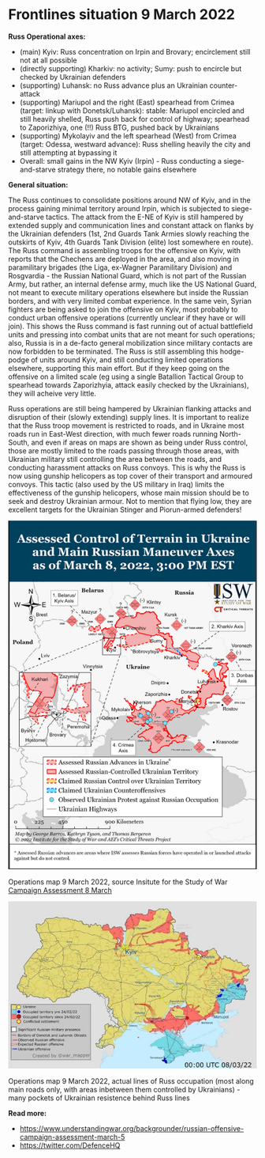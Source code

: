 Frontlines situation 9 March 2022
=================================

**Russ Operational axes:**

- (main) Kyiv: Russ concentration on Irpin and Brovary; encirclement still not at all possible
- (directly supporting) Kharkiv: no activity; Sumy: push to encircle but checked by Ukrainian defenders
- (supporting) Luhansk: no Russ advance plus an Ukrainian counter-attack
- (supporting) Mariupol and the right (East) spearhead from Crimea (target: linkup with Donetsk/Luhansk):
  stable: Mariupol encircled and still heavily shelled, Russ push back for control of highway; spearhead
  to Zaporizhiya, one (!!) Russ BTG, pushed back by Ukrainians
- (supporting) Mykolayiv and the left spearhead (West) from Crimea (target: Odessa, westward advance):
  Russ shelling heavily the city and still attempting at bypassing it
- Overall: small gains in the NW Kyiv (Irpin) - Russ conducting a siege-and-starve strategy there,
  no notable gains elsewhere


**General situation:**

The Russ continues to consolidate positions around NW of Kyiv, and in the process gaining minimal territory around Irpin,
which is subjected to siege-and-starve tactics. The attack from the E-NE of Kyiv is still hampered by extended supply and
communication lines and constant attack on flanks by the Ukrainian defenders (1st, 2nd Guards Tank Armies slowly reaching the outskirts of Kyiv, 4th Guards Tank Division (elite) lost somewhere en route). The Russ command is assembling troops for the offensive on Kyiv, with reports that the Chechens are deployed in the area, and also moving in paramilitary brigades (the Liga, ex-Wagner Paramilitary Division) and Rosgvardia - the Russian National Guard, which is not part of the Russian Army, but rather, an internal defense army, much like the US National Guard, not meant to execute military operations elsewhere but inside the Russian borders, and with very limited combat experience. In the same vein, Syrian fighters are being asked to join the offensive on Kyiv, most probably to conduct urban offensive operations (currently unclear if they have or will join). This shows the Russ command is fast running out of actual battlefield units and pressing into combat units that are not meant for such operations; also, Russia is in a de-facto general mobilization since military contacts are now forbidden to be terminated. The Russ is still assembling this hodge-podge of units around Kyiv, and still conducting limited operations elsewhere, supporting this main effort. But if they keep going on the offensive on a limited scale (eg using a single Batallion Tactical Group to spearhead towards Zaporizhyia, attack easily checked by the Ukrainians), they will acheive very little.

Russ operations are still being hampered by Ukrainian flanking attacks and disruption of their (slowly extending) supply lines. It is important to realize that the Russ troop movement is restricted to roads, and in Ukraine most roads run in East-West direction, with much fewer roads running North-South, and even if areas on maps are shown as being under Russ control, those are mostly limited to the roads passing through those areas, with Ukrainian military still controlling the area between the roads, and conducting harassment attacks on Russ convoys. This is why the Russ is now using gunship helicopers as top cover of their transport and armoured convoys. This tactic (also used by the US military in Iraq) limits the effectiveness of the gunship helicopers, whose main mission should be to seek and destroy Ukrainian armour. Not to mention that flying low, they are excellent targets for the Ukrainian Stinger and Piorun-armed defenders!

![operations map 9 March 2022](https://github.com/valeriupredoi/ukraine_military_situation_reports/blob/main/maps/tactical_9Mar2022.png)

Operations map 9 March 2022, source Insitute for the Study of War [Campaign Assessment 8 March](https://www.understandingwar.org/backgrounder/russian-offensive-campaign-assessment-march-8)

![operations map 9 March 2022 actual](https://github.com/valeriupredoi/ukraine_military_situation_reports/blob/main/maps/tactical_9Mar2022_actual.png)

Operations map 9 March 2022, actual lines of Russ occupation (most along main roads only, with areas inbetween them controlled by Ukrainians) - many pockets of Ukrainian resistence behind Russ lines


**Read more:**

- https://www.understandingwar.org/backgrounder/russian-offensive-campaign-assessment-march-5
- https://twitter.com/DefenceHQ
